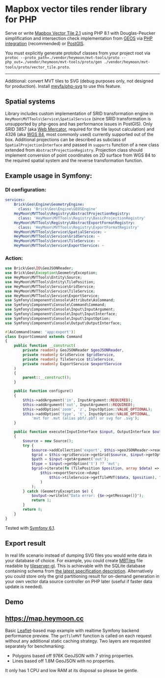 # Mapbox vector tiles render library for PHP
Serve or write [Mapbox Vector Tile 2.1](https://github.com/mapbox/vector-tile-spec/tree/master/2.1) using PHP 8.1 
with Douglas-Peucker simplification and intersection check implementation from
[GEOS](https://libgeos.org/) via [PHP integration](https://git.osgeo.org/gitea/geos/php-geos.git) (recommended)
or [PostGIS](https://postgis.net).

You must explicitly generate protobuf classes from your project root via 
`protoc --proto_path=./vendor/heymoon/mvt-tools/proto --php_out=./vendor/heymoon/mvt-tools/proto/gen ./vendor/heymoon/mvt-tools/proto/vector_tile.proto`.
___
Additional: convert MVT tiles to SVG (debug purposes only, not designed for production).
Install [meyfa/php-svg](https://github.com/meyfa/php-svg) to use this feature.
## Spatial systems
Library includes custom implementation of SRID transformation engine in `HeyMoon\MVTTools\Service\SpatialService`
(since SRID transformation is unsupported by php-geos and has performance issues in PostGIS).
Only SRID 3857 (aka [Web Mercator](https://en.wikipedia.org/wiki/Web_Mercator_projection),
required for the tile layout calculation) and 4326
(aka [WGS 84](https://en.wikipedia.org/wiki/World_Geodetic_System#1984_version), most commonly used)
currently supported out of the box. Additional projections can be described as
subclass of `SpatialProjectionInterface` and passed in `supports` function of a new class extended
from `AbstractProjectionRegistry`. Projection class should implement conversion of point coordinates on 2D
surface from WGS 84 to the required spatial system and the reverse transformation function.
## Example usage in Symfony:
### DI configuration:
```yaml
services:
    Brick\Geo\Engine\GeometryEngine:
      class: 'Brick\Geo\Engine\GEOSEngine'
    HeyMoon\MVTTools\Registry\AbstractProjectionRegistry:
      class: 'HeyMoon\MVTTools\Registry\BasicProjectionRegistry'
    HeyMoon\MVTTools\Registry\AbstractExportFormatRegistry:
      class: 'HeyMoon\MVTTools\Registry\ExportFormatRegistry'
    HeyMoon\MVTTools\Service\SpatialService: ~
    HeyMoon\MVTTools\Service\GridService: ~
    HeyMoon\MVTTools\Service\TileService: ~
    HeyMoon\MVTTools\Service\ExportService: ~
```
### Action:
```php
use Brick\Geo\IO\GeoJSONReader;
use Brick\Geo\Exception\GeometryException;
use HeyMoon\MVTTools\Entity\Source;
use HeyMoon\MVTTools\Entity\TilePosition;
use HeyMoon\MVTTools\Service\GridService;
use HeyMoon\MVTTools\Service\TileService;
use HeyMoon\MVTTools\Service\ExportService;
use Symfony\Component\Console\Attribute\AsCommand;
use Symfony\Component\Console\Command\Command;
use Symfony\Component\Console\Input\InputArgument;
use Symfony\Component\Console\Input\InputInterface;
use Symfony\Component\Console\Input\InputOption;
use Symfony\Component\Console\Output\OutputInterface;

#[AsCommand(name: 'app:export')]
class ExportCommand extends Command
{
    public function __construct(
        private readonly GeoJSONReader $geoJSONReader,
        private readonly GridService $gridService,
        private readonly TileService $tileService,
        private readonly ExportService $exportService
    )
    {
        parent::__construct();
    }

    public function configure()
    {
        $this->addArgument('in', InputArgument::REQUIRED);
        $this->addArgument('out', InputArgument::REQUIRED);
        $this->addOption('zoom', 'z', InputOption::VALUE_OPTIONAL);
        $this->addOption('type', 't', InputOption::VALUE_OPTIONAL,
            'mvt for .mvt (alias pbf/.pbf) or svg for .svg');
    }

    public function execute(InputInterface $input, OutputInterface $output): int
    {
        $source = new Source();
        try {
            $source->addCollection('export', $this->geoJSONReader->read(file_get_contents($input->getArgument('in'))));
            $grid = $this->gridService->getGrid($source, $input->getOption('zoom') ?? 0);
            $path = $input->getArgument('out');
            $type = $input->getOption('t') ?? 'mvt';
            $grid->iterate(fn (TilePosition $position, array $data) =>
                $this->exportService->dump(
                    $this->tileService->getTileMVT($data, $position), "$path/$position.$type"
                )
            );
        } catch (GeometryException $e) {
            $output->writeln("Data error: {$e->getMessage()}");
            return 1;
        }
        return 0;
    }
}
```
Tested with [Symfony 6.1](https://symfony.com/releases/6.1).
## Export result
In real life scenario instead of dumping SVG files you would write data in your database of choice. For example, you
could create [MBTiles](https://github.com/mapbox/mbtiles-spec) file readable by
[tileserver-gl](https://github.com/maptiler/tileserver-gl). This is achievable
with the SQLite database containing schema from
[the latest specification description](https://github.com/mapbox/mbtiles-spec/blob/master/1.3/spec.md).
Alternatively you could store only the grid partitioning result for on-demand generation in your own vector data source
controller on PHP later (useful if faster data update is needed).
## Demo
**<https://map.heymoon.cc>**
---
Basic [Leaflet](https://leafletjs.com/)-based map example with realtime Symfony backend performance preview.
The `getTileMVT` function is called on each request without any additional static caching strategy.
Two layers are requested separately for benchmarking:
* Polygons based off 976K GeoJSON with 7 string properties.
* Lines based off 1.8M GeoJSON with no properties.

It only has 1 CPU and low RAM at its disposal so please be gentle.
